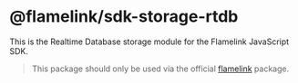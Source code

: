 # @flamelink/sdk-storage-rtdb

This is the Realtime Database storage module for the Flamelink JavaScript SDK.

> This package should only be used via the official [flamelink](https://www.npmjs.com/package/flamelink) package.

